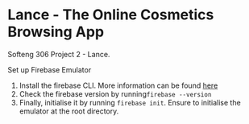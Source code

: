 # Lance - The Online Cosmetics Browsing App
Softeng 306 Project 2 - Lance.

Set up Firebase Emulator 

1. Install the firebase CLI. More information can be found [here](https://firebase.google.com/docs/emulator-suite/install_and_configure)
2. Check the firebase version by running`firebase --version`
3. Finally, initialise it by running `firebase init`. Ensure to initialise the emulator at the root directory.
